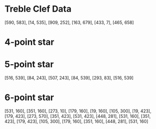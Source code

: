 # Treble Clef Data

[590, 583],
[14, 535],
[909, 252],
[163, 679],
[433, 7],
[465, 658]

# 4-point star

# 5-point star

[516, 539],
[84, 243],
[507, 243],
[84, 539],
[293, 83],
[516, 539]

# 6-point star

[531, 160],
[351, 160],
[273, 10],
[179, 160],
[19, 160],
[105, 300],
[19, 423],
[179, 423],
[273, 570],
[351, 423],
[531, 423],
[448, 281],
[531, 160],
[351, 423],
[179, 423],
[105, 300],
[179, 160],
[351, 160],
[448, 281],
[531, 160]
